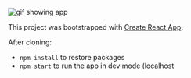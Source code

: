 ![gif showing app](https://media.giphy.com/media/2WH6T7oL5ed8kB7E8h/giphy.gif)


This project was bootstrapped with [Create React App](https://github.com/facebook/create-react-app).

After cloning:

- `npm install` to restore packages
- `npm start` to run the app in dev mode (localhost
